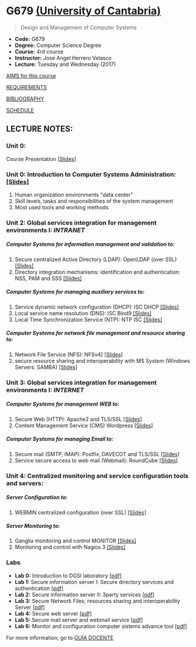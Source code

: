 # G679 [(University of Cantabria)](http://www.unican.es)
>Design and Management of Computer Systems

- **Code:** G679
- **Degree:** Computer Science Degree
- **Course:** 4rd course
- **Instructor:** Jose Angel Herrero Velasco
- **Lecture:** Tuesday and Wednesday (2017)

[AIMS for this course](./AIMS.md)

[REQUIREMENTS](./REQUIREMENTS.md)

[BIBLIOGRAPHY](./BIBLIOGRAPHY.md)

[SCHEDULE](./Mngm/schedule_2017.pdf)

LECTURE NOTES:
-------------

### **Unit 0:**

Course Presentation [[Slides]]()

### **Unit 0:** Introduction to Computer Systems Administration: [[Slides]]()

1. Human organization environments "data center"
2. Skill levels, tasks and responsibilities of the system management
3. Most used tools and working methods



### **Unit 2:** Global services integration for management environments I: *INTRANET*

##### Computer Systems for information management and validation to:

1. Secure centralized Active Directory (LDAP): OpenLDAP (over SSL) [[Slides]]()
2. Directory integration mechanisms: identification and authentication: NSS, PAM and SSS [[Slides]]()

##### Computer Systems for managing auxiliary services to:

1. Service dynamic network configuration (DHCP): ISC DHCP [[Slides]]()
2. Local service name resolution (DNS): ISC Bind9 [[Slides]]()
3. Local Time Synchronization Service (NTP): NTP ISC [[Slides]]()

##### Computer Systems for network file management and resource sharing to:

1. Network File Service (NFS): NFSv4] [[Slides]]()
2. secure resource sharing and interoperability with MS System (Windows Servers: SAMBA) [[Slides]]()


### **Unit 3:** Global services integration for management environments I: *INTERNET*

##### Computer Systems for management WEB to:

1. Secure Web (HTTP): Apache2 and TLS/SSL [[Slides]]()
2. Content Management Service (CMS) Wordpress [[Slides]]()

##### Computer Systems for managing Email to:

1. Secure mail (SMTP, IMAP): Postfix, DAVECOT and TLS/SSL [[Slides]]()
2. Service secure access to web mail (Webmail): RoundCube [[Slides]]()

### **Unit 4:** Centralized monitoring and service configuration tools and servers:

##### Server Configuration to:

1. WEBMIN centralized configuration (over SSL) [[Slides]]()

##### Server Monitoring to:

1. Ganglia monitoring and control MONITOR [[Slides]]()
2. Monitoring and control with Nagios 3 [[Slides]]()

### **Labs**

- **Lab 0:** Introduction to DGSI laboratory [[pdf]]()
- **Lab 1:** Secure information server I: Secure directory services and authentication [[pdf]]()
- **Lab 2:** Secure information server II: 3party services [[pdf]]()
- **Lab 3:** Secure Network Files, resources sharing and interoperability Server [[pdf]]()
- **Lab 4:** Secure web server [[pdf]]()
- **Lab 5:** Secure mail server and webmail service [[pdf]]()
- **Lab 6:** Monitor and configuration computer sistems advance tool [[pdf]]()


For more information, go to [GUÍA DOCENTE](http://web.unican.es/estudios/documents/Guias/2016/en/G679.pdf)
